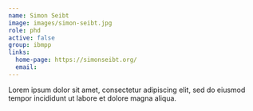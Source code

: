 ```yaml
---
name: Simon Seibt
image: images/simon-seibt.jpg
role: phd
active: false
group: ibmpp
links:
  home-page: https://simonseibt.org/
  email: 
---
```


Lorem ipsum dolor sit amet, consectetur adipiscing elit, sed do eiusmod tempor incididunt ut labore et dolore magna aliqua.
